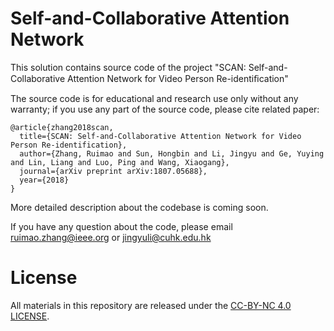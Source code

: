 # Self-and-Collaborative Attention Network

This solution contains source code of the project "SCAN: Self-and-Collaborative Attention Network for Video Person Re-identiﬁcation" 

The source code is for educational and research use only without any warranty; if you use any part of the source code, please cite related paper:


``` 
@article{zhang2018scan,
  title={SCAN: Self-and-Collaborative Attention Network for Video Person Re-identification},
  author={Zhang, Ruimao and Sun, Hongbin and Li, Jingyu and Ge, Yuying and Lin, Liang and Luo, Ping and Wang, Xiaogang},
  journal={arXiv preprint arXiv:1807.05688},
  year={2018}
}
```

More detailed description about the codebase is coming soon.


If you have any question about the code, please email ruimao.zhang@ieee.org or jingyuli@cuhk.edu.hk


# License

All materials in this repository are released under the [CC-BY-NC 4.0 LICENSE](https://creativecommons.org/licenses/by-nc/4.0/).
